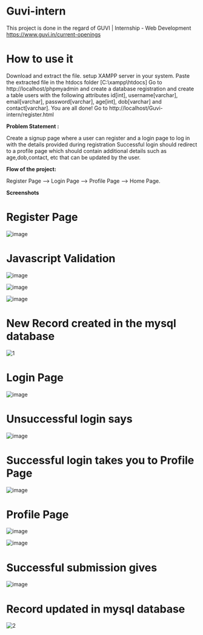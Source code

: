 # Guvi-intern

This project is done in the regard of GUVI | Internship - Web Development
https://www.guvi.in/current-openings

# **How to use it**
Download and extract the file.
setup XAMPP server in your system.
Paste the extracted file in the htdocs folder [C:\xampp\htdocs]
Go to http://localhost/phpmyadmin and create a database registration and create a table users with the following attributes id[int], username[varchar], email[varchar], password[varchar], age[int], dob[varchar] and contact[varchar].
You are all done!
Go to http://localhost/Guvi-intern/register.html

**Problem Statement :**

Create a signup page where a user can register and a login page to log in with the details provided during registration Successful login should redirect to a profile page which should contain additional details such as age,dob,contact, etc that can be updated by the user.

**Flow of the project:**

Register Page --> Login Page --> Profile Page --> Home Page.

**Screenshots**

# Register Page
![image](https://user-images.githubusercontent.com/56100528/112121155-ee322480-8be4-11eb-9c01-1170071c51fb.png)

# Javascript Validation
![image](https://user-images.githubusercontent.com/56100528/112123236-17ec4b00-8be7-11eb-8157-6d2c2e53e8a2.png)

![image](https://user-images.githubusercontent.com/56100528/112123344-305c6580-8be7-11eb-802e-aa5ec3073b9a.png)

![image](https://user-images.githubusercontent.com/56100528/112123617-6bf72f80-8be7-11eb-9078-ff5f3aac8a6b.png)

# New Record created in the mysql database
![1](https://user-images.githubusercontent.com/56100528/112123883-bd9fba00-8be7-11eb-8e56-ea154754e77a.jpg)

# Login Page
![image](https://user-images.githubusercontent.com/56100528/112123935-ce503000-8be7-11eb-88ca-71cbb960f349.png)

# Unsuccessful login says
![image](https://user-images.githubusercontent.com/56100528/112124200-196a4300-8be8-11eb-85d1-8f709f45262f.png)

# Successful login takes you to Profile Page
![image](https://user-images.githubusercontent.com/56100528/112124046-f0e24900-8be7-11eb-99c6-e288c4087198.png)

# Profile Page
![image](https://user-images.githubusercontent.com/56100528/112124338-4159a680-8be8-11eb-99cc-3b5843d5c594.png)

![image](https://user-images.githubusercontent.com/56100528/112124552-7960e980-8be8-11eb-9315-3e300e2cd272.png)

# Successful submission gives
![image](https://user-images.githubusercontent.com/56100528/112124621-8d0c5000-8be8-11eb-926e-c0631e0aaf20.png)

# Record updated in mysql database
![2](https://user-images.githubusercontent.com/56100528/112124810-c5139300-8be8-11eb-83fb-3761f7dbe2b7.jpg)
